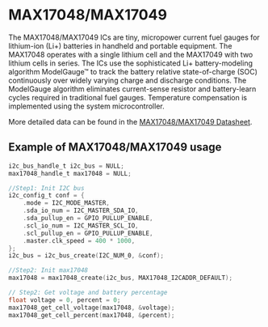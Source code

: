 # MAX17048/MAX17049

The MAX17048/MAX17049 ICs are tiny, micropower current fuel gauges for lithium-ion (Li+) batteries in handheld and portable equipment. The MAX17048 operates with a single lithium cell and the MAX17049 with two lithium cells in series. The ICs use the sophisticated Li+ battery-modeling algorithm ModelGauge™ to track the battery relative state-of-charge (SOC) continuously over widely varying charge and discharge conditions. The ModelGauge algorithm eliminates current-sense resistor and battery-learn cycles required in traditional fuel gauges. Temperature compensation is implemented using the system microcontroller.

More detailed data can be found in the [MAX17048/MAX17049 Datasheet](https://www.analog.com/media/en/technical-documentation/data-sheets/MAX17048-MAX17049.pdf).

## Example of MAX17048/MAX17049 usage

```c
i2c_bus_handle_t i2c_bus = NULL;
max17048_handle_t max17048 = NULL;

//Step1: Init I2C bus
i2c_config_t conf = {
    .mode = I2C_MODE_MASTER,
    .sda_io_num = I2C_MASTER_SDA_IO,
    .sda_pullup_en = GPIO_PULLUP_ENABLE,
    .scl_io_num = I2C_MASTER_SCL_IO,
    .scl_pullup_en = GPIO_PULLUP_ENABLE,
    .master.clk_speed = 400 * 1000,
};
i2c_bus = i2c_bus_create(I2C_NUM_0, &conf);

//Step2: Init max17048
max17048 = max17048_create(i2c_bus, MAX17048_I2CADDR_DEFAULT);

// Step2: Get voltage and battery percentage
float voltage = 0, percent = 0;
max17048_get_cell_voltage(max17048, &voltage);
max17048_get_cell_percent(max17048, &percent);
```
